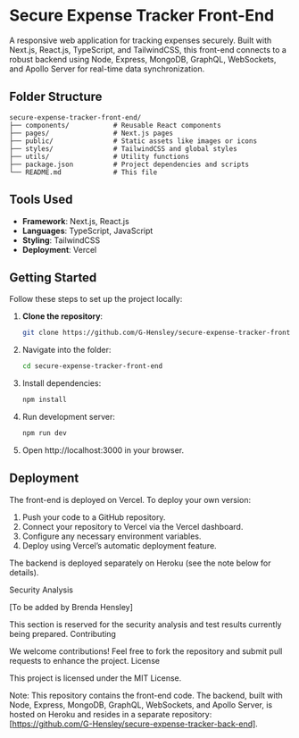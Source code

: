# Secure Expense Tracker Front-End

A responsive web application for tracking expenses securely. Built with Next.js, React.js, TypeScript, and TailwindCSS, this front-end connects to a robust backend using Node, Express, MongoDB, GraphQL, WebSockets, and Apollo Server for real-time data synchronization.

## Folder Structure
```plaintext
secure-expense-tracker-front-end/
├── components/           # Reusable React components
├── pages/                # Next.js pages
├── public/               # Static assets like images or icons
├── styles/               # TailwindCSS and global styles
├── utils/                # Utility functions
├── package.json          # Project dependencies and scripts
└── README.md             # This file
```
## Tools Used
- **Framework**: Next.js, React.js
- **Languages**: TypeScript, JavaScript
- **Styling**: TailwindCSS
- **Deployment**: Vercel

## Getting Started
Follow these steps to set up the project locally:
1. **Clone the repository**:
   ```bash
   git clone https://github.com/G-Hensley/secure-expense-tracker-front-end.git
   ```
2. Navigate into the folder:
   ```bash
   cd secure-expense-tracker-front-end
   ```
3. Install dependencies:
   ```bash
   npm install
   ```
4. Run development server:
   ```bash
   npm run dev
   ```
5. Open http://localhost:3000 in your browser.

## Deployment

The front-end is deployed on Vercel. To deploy your own version:

1. Push your code to a GitHub repository.
2. Connect your repository to Vercel via the Vercel dashboard.
3. Configure any necessary environment variables.
4. Deploy using Vercel’s automatic deployment feature.

The backend is deployed separately on Heroku (see the note below for details).

Security Analysis

[To be added by Brenda Hensley]

This section is reserved for the security analysis and test results currently being prepared.
Contributing

We welcome contributions! Feel free to fork the repository and submit pull requests to enhance the project.
License

This project is licensed under the MIT License.

Note: This repository contains the front-end code. The backend, built with Node, Express, MongoDB, GraphQL, WebSockets, and Apollo Server, is hosted on Heroku and resides in a separate repository: [https://github.com/G-Hensley/secure-expense-tracker-back-end].
